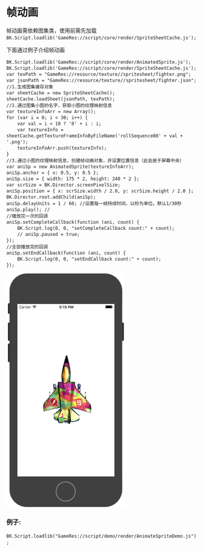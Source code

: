 # 帧动画

帧动画需依赖图集类，使用前需先加载
`BK.Script.loadlib('GameRes://script/core/render/SpriteSheetCache.js');`

下面通过例子介绍帧动画

```
BK.Script.loadlib('GameRes://script/core/render/AnimatedSprite.js');
BK.Script.loadlib('GameRes://script/core/render/SpriteSheetCache.js');
var texPath = "GameRes://resource/texture//spritesheet/fighter.png";
var jsonPath = "GameRes://resource/texture//spritesheet/fighter.json";
//1.生成图集缓存对象 
var sheetCache = new SpriteSheetCache();
sheetCache.loadSheet(jsonPath, texPath);
//2.通过图集小图的名字，获取小图的纹理映射信息
var textureInfoArr = new Array();
for (var i = 0; i < 30; i++) {
    var val = i < 10 ? '0' + i : i;
    var textureInfo = sheetCache.getTextureFrameInfoByFileName('rollSequence00' + val + '.png');
    textureInfoArr.push(textureInfo);
}
//3.通过小图的纹理映射信息，创建帧动画对象，并设置位置信息（此处居于屏幕中央）
var aniSp = new AnimatedSprite(textureInfoArr);
aniSp.anchor = { x: 0.5, y: 0.5 };
aniSp.size = { width: 175 * 2, height: 240 * 2 };
var scrSize = BK.Director.screenPixelSize;
aniSp.position = { x: scrSize.width / 2.0, y: scrSize.height / 2.0 };
BK.Director.root.addChild(aniSp);
aniSp.delayUnits = 1 / 60; //设置每一帧持续时间，以秒为单位。默认1/30秒
aniSp.play(); //
//播放完一次的回调
aniSp.setCompleteCallback(function (ani, count) {
    BK.Script.log(0, 0, "setCompleteCallback count:" + count);
    // aniSp.paused = true;
});
//全部播放完的回调
aniSp.setEndCallback(function (ani, count) {
    BK.Script.log(0, 0, "setEndCallback count:" + count);
});
```

![](./img/animateSprite.png)

### 例子:
`BK.Script.loadlib("GameRes://script/demo/render/AnimateSpriteDemo.js");`